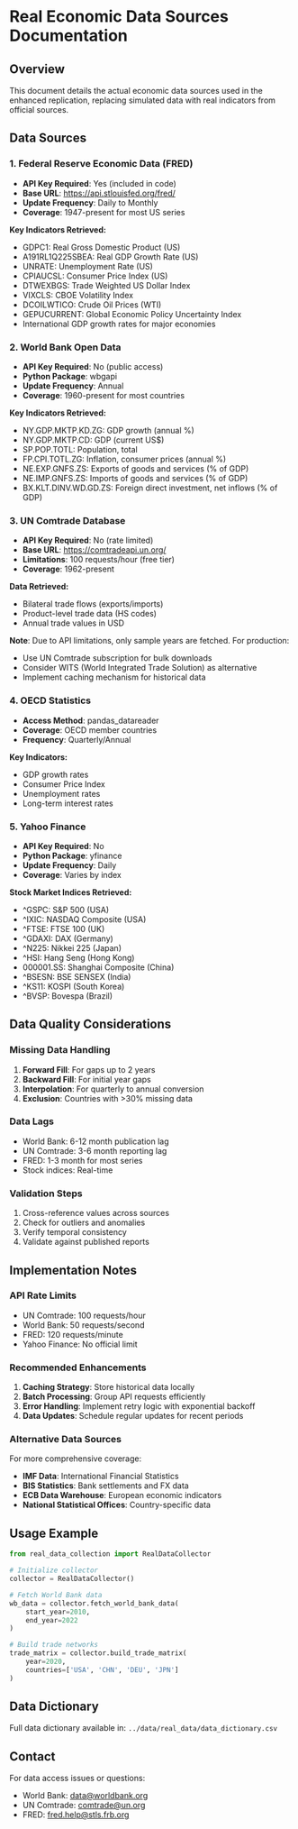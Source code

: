 # Real Economic Data Sources Documentation

## Overview
This document details the actual economic data sources used in the enhanced replication, replacing simulated data with real indicators from official sources.

## Data Sources

### 1. **Federal Reserve Economic Data (FRED)**
- **API Key Required**: Yes (included in code)
- **Base URL**: https://api.stlouisfed.org/fred/
- **Update Frequency**: Daily to Monthly
- **Coverage**: 1947-present for most US series

**Key Indicators Retrieved:**
- GDPC1: Real Gross Domestic Product (US)
- A191RL1Q225SBEA: Real GDP Growth Rate (US)
- UNRATE: Unemployment Rate (US)
- CPIAUCSL: Consumer Price Index (US)
- DTWEXBGS: Trade Weighted US Dollar Index
- VIXCLS: CBOE Volatility Index
- DCOILWTICO: Crude Oil Prices (WTI)
- GEPUCURRENT: Global Economic Policy Uncertainty Index
- International GDP growth rates for major economies

### 2. **World Bank Open Data**
- **API Key Required**: No (public access)
- **Python Package**: wbgapi
- **Update Frequency**: Annual
- **Coverage**: 1960-present for most countries

**Key Indicators Retrieved:**
- NY.GDP.MKTP.KD.ZG: GDP growth (annual %)
- NY.GDP.MKTP.CD: GDP (current US$)
- SP.POP.TOTL: Population, total
- FP.CPI.TOTL.ZG: Inflation, consumer prices (annual %)
- NE.EXP.GNFS.ZS: Exports of goods and services (% of GDP)
- NE.IMP.GNFS.ZS: Imports of goods and services (% of GDP)
- BX.KLT.DINV.WD.GD.ZS: Foreign direct investment, net inflows (% of GDP)

### 3. **UN Comtrade Database**
- **API Key Required**: No (rate limited)
- **Base URL**: https://comtradeapi.un.org/
- **Limitations**: 100 requests/hour (free tier)
- **Coverage**: 1962-present

**Data Retrieved:**
- Bilateral trade flows (exports/imports)
- Product-level trade data (HS codes)
- Annual trade values in USD

**Note**: Due to API limitations, only sample years are fetched. For production:
- Use UN Comtrade subscription for bulk downloads
- Consider WITS (World Integrated Trade Solution) as alternative
- Implement caching mechanism for historical data

### 4. **OECD Statistics**
- **Access Method**: pandas_datareader
- **Coverage**: OECD member countries
- **Frequency**: Quarterly/Annual

**Key Indicators:**
- GDP growth rates
- Consumer Price Index
- Unemployment rates
- Long-term interest rates

### 5. **Yahoo Finance**
- **API Key Required**: No
- **Python Package**: yfinance
- **Update Frequency**: Daily
- **Coverage**: Varies by index

**Stock Market Indices Retrieved:**
- ^GSPC: S&P 500 (USA)
- ^IXIC: NASDAQ Composite (USA)
- ^FTSE: FTSE 100 (UK)
- ^GDAXI: DAX (Germany)
- ^N225: Nikkei 225 (Japan)
- ^HSI: Hang Seng (Hong Kong)
- 000001.SS: Shanghai Composite (China)
- ^BSESN: BSE SENSEX (India)
- ^KS11: KOSPI (South Korea)
- ^BVSP: Bovespa (Brazil)

## Data Quality Considerations

### Missing Data Handling
1. **Forward Fill**: For gaps up to 2 years
2. **Backward Fill**: For initial year gaps
3. **Interpolation**: For quarterly to annual conversion
4. **Exclusion**: Countries with >30% missing data

### Data Lags
- World Bank: 6-12 month publication lag
- UN Comtrade: 3-6 month reporting lag
- FRED: 1-3 month for most series
- Stock indices: Real-time

### Validation Steps
1. Cross-reference values across sources
2. Check for outliers and anomalies
3. Verify temporal consistency
4. Validate against published reports

## Implementation Notes

### API Rate Limits
- UN Comtrade: 100 requests/hour
- World Bank: 50 requests/second
- FRED: 120 requests/minute
- Yahoo Finance: No official limit

### Recommended Enhancements
1. **Caching Strategy**: Store historical data locally
2. **Batch Processing**: Group API requests efficiently
3. **Error Handling**: Implement retry logic with exponential backoff
4. **Data Updates**: Schedule regular updates for recent periods

### Alternative Data Sources
For more comprehensive coverage:
- **IMF Data**: International Financial Statistics
- **BIS Statistics**: Bank settlements and FX data
- **ECB Data Warehouse**: European economic indicators
- **National Statistical Offices**: Country-specific data

## Usage Example

```python
from real_data_collection import RealDataCollector

# Initialize collector
collector = RealDataCollector()

# Fetch World Bank data
wb_data = collector.fetch_world_bank_data(
    start_year=2010,
    end_year=2022
)

# Build trade networks
trade_matrix = collector.build_trade_matrix(
    year=2020,
    countries=['USA', 'CHN', 'DEU', 'JPN']
)
```

## Data Dictionary

Full data dictionary available in: `../data/real_data/data_dictionary.csv`

## Contact

For data access issues or questions:
- World Bank: data@worldbank.org
- UN Comtrade: comtrade@un.org
- FRED: fred.help@stls.frb.org